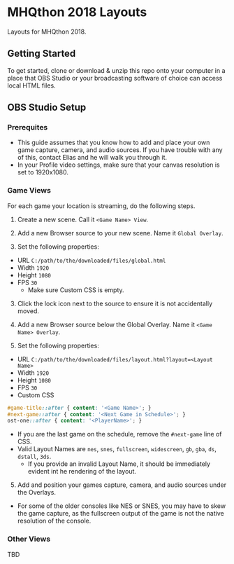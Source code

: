# MHQthon 2018 Layouts

Layouts for MHQthon 2018.

## Getting Started
To get started, clone or download & unzip this repo onto your computer in a place that OBS Studio or your broadcasting software of choice can access local HTML files.

## OBS Studio Setup
### Prerequites
* This guide assumes that you know how to add and place your own game capture, camera, and audio sources. If you have trouble with any of this, contact Elias and he will walk you through it.
* In your Profile video settings, make sure that your canvas resolution is set to 1920x1080.

### Game Views
For each game your location is streaming, do the following steps.
1) Create a new scene. Call it `<Game Name> View`. 

2) Add a new Browser source to your new scene. Name it `Global Overlay`.

3) Set the following properties:
* URL `C:/path/to/the/downloaded/files/global.html`
* Width `1920`
* Height `1080`
* FPS `30`
  * Make sure Custom CSS is empty.

3) Click the lock icon next to the source to ensure it is not accidentally moved.

4) Add a new Browser source below the Global Overlay. Name it `<Game Name> Overlay`.

3) Set the following properties:
* URL `C:/path/to/the/downloaded/files/layout.html?layout=<Layout Name>`
* Width `1920`
* Height `1080`
* FPS `30`
* Custom CSS
```css
#game-title::after { content: '<Game Name>'; }
#next-game::after { content: '<Next Game in Schedule>'; }
ost-one::after { content: '<PlayerName>'; }
  ```

* If you are the last game on the schedule, remove the `#next-game` line of CSS.
* Valid Layout Names are `nes`, `snes`, `fullscreen`, `widescreen`, `gb`, `gba`, `ds`, `dstall`, `3ds`.
  * If you provide an invalid Layout Name, it should be immediately evident int he rendering of the layout.

5) Add and position your games capture, camera, and audio sources under the Overlays.
* For some of the older consoles like NES or SNES, you may have to skew the game capture, as the fullscreen output of the game is not the native resolution of the console.

### Other Views
TBD
